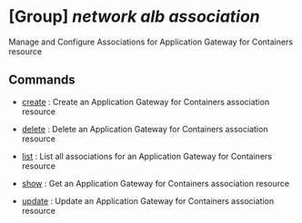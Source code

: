 # [Group] _network alb association_

Manage and Configure Associations for Application Gateway for Containers resource

## Commands

- [create](/Commands/network/alb/association/_create.md)
: Create an Application Gateway for Containers association resource

- [delete](/Commands/network/alb/association/_delete.md)
: Delete an Application Gateway for Containers association resource

- [list](/Commands/network/alb/association/_list.md)
: List all associations for an Application Gateway for Containers resource

- [show](/Commands/network/alb/association/_show.md)
: Get an Application Gateway for Containers association resource

- [update](/Commands/network/alb/association/_update.md)
: Update an Application Gateway for Containers association resource
